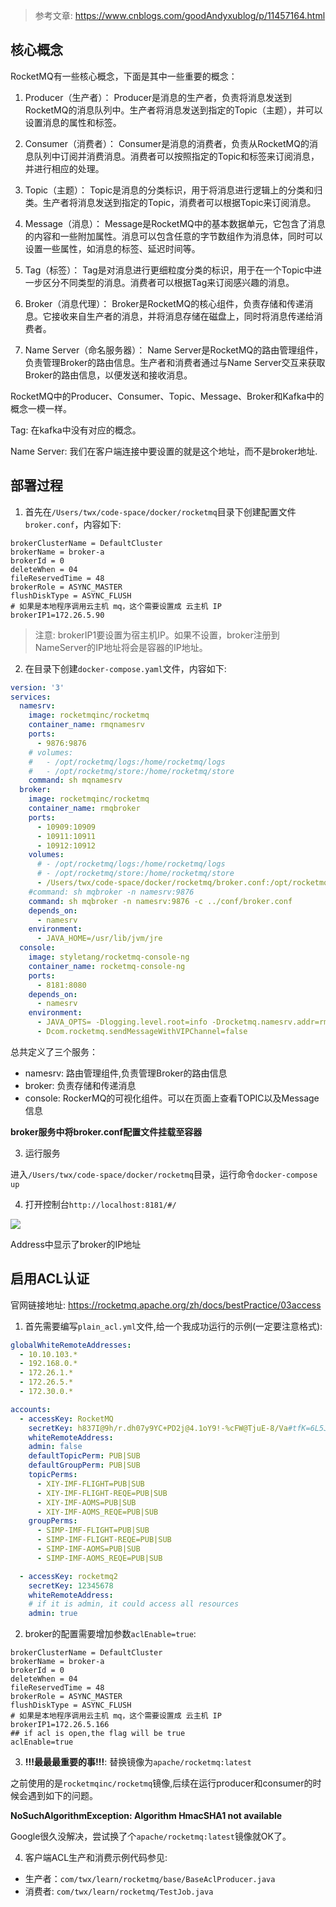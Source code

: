 > 参考文章: https://www.cnblogs.com/goodAndyxublog/p/11457164.html

## 核心概念

RocketMQ有一些核心概念，下面是其中一些重要的概念：

1. Producer（生产者）：
   Producer是消息的生产者，负责将消息发送到RocketMQ的消息队列中。生产者将消息发送到指定的Topic（主题），并可以设置消息的属性和标签。

2. Consumer（消费者）：
   Consumer是消息的消费者，负责从RocketMQ的消息队列中订阅并消费消息。消费者可以按照指定的Topic和标签来订阅消息，并进行相应的处理。

3. Topic（主题）：
   Topic是消息的分类标识，用于将消息进行逻辑上的分类和归类。生产者将消息发送到指定的Topic，消费者可以根据Topic来订阅消息。

4. Message（消息）：
   Message是RocketMQ中的基本数据单元，它包含了消息的内容和一些附加属性。消息可以包含任意的字节数组作为消息体，同时可以设置一些属性，如消息的标签、延迟时间等。

5. Tag（标签）：
   Tag是对消息进行更细粒度分类的标识，用于在一个Topic中进一步区分不同类型的消息。消费者可以根据Tag来订阅感兴趣的消息。

6. Broker（消息代理）：
   Broker是RocketMQ的核心组件，负责存储和传递消息。它接收来自生产者的消息，并将消息存储在磁盘上，同时将消息传递给消费者。

7. Name Server（命名服务器）：
   Name Server是RocketMQ的路由管理组件，负责管理Broker的路由信息。生产者和消费者通过与Name Server交互来获取Broker的路由信息，以便发送和接收消息。

RocketMQ中的Producer、Consumer、Topic、Message、Broker和Kafka中的概念一模一样。

Tag: 在kafka中没有对应的概念。

Name Server: 我们在客户端连接中要设置的就是这个地址，而不是broker地址.

## 部署过程

1. 首先在`/Users/twx/code-space/docker/rocketmq`目录下创建配置文件`broker.conf`，内容如下:

```text
brokerClusterName = DefaultCluster  
brokerName = broker-a  
brokerId = 0  
deleteWhen = 04  
fileReservedTime = 48  
brokerRole = ASYNC_MASTER  
flushDiskType = ASYNC_FLUSH  
# 如果是本地程序调用云主机 mq，这个需要设置成 云主机 IP
brokerIP1=172.26.5.90
```
> 注意: brokerIP1要设置为宿主机IP。如果不设置，broker注册到NameServer的IP地址将会是容器的IP地址。

2. 在目录下创建`docker-compose.yaml`文件，内容如下:
```yaml
version: '3'
services:
  namesrv:
    image: rocketmqinc/rocketmq
    container_name: rmqnamesrv
    ports:
      - 9876:9876
    # volumes:
    #   - /opt/rocketmq/logs:/home/rocketmq/logs
    #   - /opt/rocketmq/store:/home/rocketmq/store
    command: sh mqnamesrv
  broker:
    image: rocketmqinc/rocketmq
    container_name: rmqbroker
    ports:
      - 10909:10909
      - 10911:10911
      - 10912:10912
    volumes:
      # - /opt/rocketmq/logs:/home/rocketmq/logs
      # - /opt/rocketmq/store:/home/rocketmq/store
      - /Users/twx/code-space/docker/rocketmq/broker.conf:/opt/rocketmq-4.4.0/conf/broker.conf
    #command: sh mqbroker -n namesrv:9876
    command: sh mqbroker -n namesrv:9876 -c ../conf/broker.conf
    depends_on:
      - namesrv
    environment:
      - JAVA_HOME=/usr/lib/jvm/jre
  console:
    image: styletang/rocketmq-console-ng
    container_name: rocketmq-console-ng
    ports:
      - 8181:8080
    depends_on:
      - namesrv
    environment:
      - JAVA_OPTS= -Dlogging.level.root=info -Drocketmq.namesrv.addr=rmqnamesrv:9876 
      - Dcom.rocketmq.sendMessageWithVIPChannel=false
```
总共定义了三个服务：
- namesrv: 路由管理组件,负责管理Broker的路由信息
- broker: 负责存储和传递消息
- console: RockerMQ的可视化组件。可以在页面上查看TOPIC以及Message信息

**broker服务中将broker.conf配置文件挂载至容器**

3. 运行服务

进入`/Users/twx/code-space/docker/rocketmq`目录，运行命令`docker-compose up`

4. 打开控制台`http://localhost:8181/#/`

![](https://slimteaegg-blog.oss-cn-shanghai.aliyuncs.com/picgo20231115175422.png)

Address中显示了broker的IP地址

## 启用ACL认证

官网链接地址: https://rocketmq.apache.org/zh/docs/bestPractice/03access

1. 首先需要编写`plain_acl.yml`文件,给一个我成功运行的示例(一定要注意格式):
```yaml
globalWhiteRemoteAddresses:
  - 10.10.103.*
  - 192.168.0.*
  - 172.26.1.*
  - 172.26.5.*
  - 172.30.0.*

accounts:
  - accessKey: RocketMQ
    secretKey: h837I@9h/r.dh07y9YC+PD2j@4.1oY9!-%cFW@TjuE-8/Va#tfK=6L5JaKyIbo80
    whiteRemoteAddress:
    admin: false
    defaultTopicPerm: PUB|SUB
    defaultGroupPerm: PUB|SUB
    topicPerms:
      - XIY-IMF-FLIGHT=PUB|SUB
      - XIY-IMF-FLIGHT-REQE=PUB|SUB
      - XIY-IMF-AOMS=PUB|SUB
      - XIY-IMF-AOMS_REQE=PUB|SUB
    groupPerms:
      - SIMP-IMF-FLIGHT=PUB|SUB
      - SIMP-IMF-FLIGHT-REQE=PUB|SUB
      - SIMP-IMF-AOMS=PUB|SUB
      - SIMP-IMF-AOMS_REQE=PUB|SUB

  - accessKey: rocketmq2
    secretKey: 12345678
    whiteRemoteAddress:
    # if it is admin, it could access all resources
    admin: true
```

2. broker的配置需要增加参数`aclEnable=true`:
```text
brokerClusterName = DefaultCluster
brokerName = broker-a
brokerId = 0
deleteWhen = 04
fileReservedTime = 48
brokerRole = ASYNC_MASTER
flushDiskType = ASYNC_FLUSH
# 如果是本地程序调用云主机 mq，这个需要设置成 云主机 IP
brokerIP1=172.26.5.166
## if acl is open,the flag will be true
aclEnable=true
```

3. **!!!最最最重要的事!!!**: 替换镜像为`apache/rocketmq:latest`

之前使用的是`rocketmqinc/rocketmq`镜像,后续在运行producer和consumer的时候会遇到如下的问题。

**NoSuchAlgorithmException: Algorithm HmacSHA1 not available**

Google很久没解决，尝试换了个`apache/rocketmq:latest`镜像就OK了。

4. 客户端ACL生产和消费示例代码参见: 
- 生产者：`com/twx/learn/rocketmq/base/BaseAclProducer.java`
- 消费者: `com/twx/learn/rocketmq/TestJob.java`

